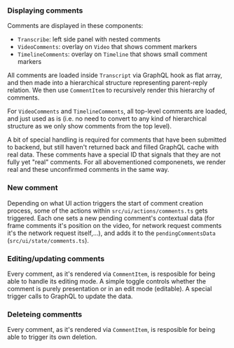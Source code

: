 ### Displaying comments

Comments are displayed in these components:
- `Transcribe`: left side panel with nested comments
- `VideoComments`: overlay on `Video` that shows comment markers
- `TimelineComments`: overlay on `Timeline` that shows small comment markers

All comments are loaded inside `Transcript` via GraphQL hook as flat array, and then made into a hierarchical structure representing parent-reply relation. We then use `CommentItem` to recursively render this hierarchy of comments.

For `VideoComments` and `TimelineComments`, all top-level comments are loaded, and just used as is (i.e. no need to convert to any kind of hierarchical structure as we only show comments from the top level).

A bit of special handling is required for comments that have been submitted to backend, but still haven't returned back and filled GraphQL cache with real data. These comments have a special ID that signals that they are not fully yet "real" comments. For all abovementioned componenets, we render real and these unconfirmed comments in the same way.

### New comment

Depending on what UI action triggers the start of comment creation process, some of the actions within `src/ui/actions/comments.ts` gets triggered. Each one sets a new pending comment's contextual data (for frame comments it's position on the video, for network request comments it's the network request itself,...), and adds it to the `pendingCommentsData` (`src/ui/state/comments.ts`).

### Editing/updating comments

Every comment, as it's rendered via `CommentItem`, is resposible for being able to handle its editing mode. A simple toggle controls whether the comment is purely presentation or in an edit mode (editable). A special trigger calls to GraphQL to update the data.

### Deleteing commentts

Every comment, as it's rendered via `CommentItem`, is resposible for being able to trigger its own deletion.